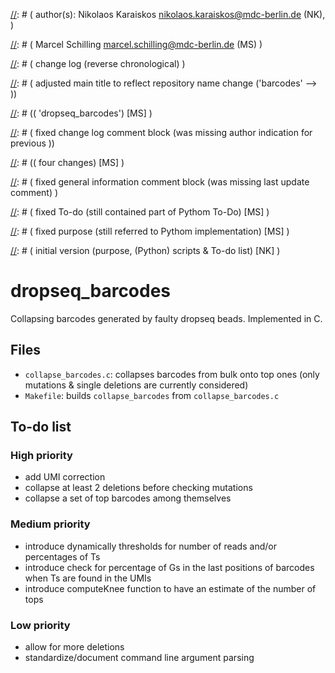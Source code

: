 
[//]: # (=====================)

[//]: # ( general information )

[//]: # (=====================)

[//]: # ( file:         README.md                                                                 )

[//]: # ( created:      2016-01-28                                                                )

[//]: # ( last update:  2016-01-28                                                                )

[//]: # ( author(s):    Nikolaos Karaiskos <nikolaos.karaiskos@mdc-berlin.de> (NK),               )

[//]: # (               Marcel Schilling <marcel.schilling@mdc-berlin.de> (MS)                    )

[//]: # ( purpose:      automate building of C program for barcode collapsing for drop-seq data   )


[//]: # (====================================)

[//]: # ( change log (reverse chronological) )

[//]: # (====================================)

[//]: # ( 2016-01-28: fixed Markdown 'comments' containing multi-line parentheses [MS]             )

[//]: # (             adjusted main title to reflect repository name change ('barcodes' -->       ))

[//]: # ((            'dropseq_barcodes') [MS]                                                     )

[//]: # (             fixed change log comment block (was missing author indication for previous  ))

[//]: # ((            four changes) [MS]                                                           )

[//]: # (             standardized To-do list style [MS]                                           )

[//]: # (             fixed general information comment block (was missing last update comment)    )

[//]: # (             [MS]                                                                         )

[//]: # (             fixed To-do (still contained part of Pythom To-Do) [MS]                      )

[//]: # (             fixed purpose (still referred to Pythom implementation) [MS]                 )

[//]: # (             replaced Python scripts by C program files / added Markdown 'comments' as    )

[//]: # (             per http://stackoverflow.com/a/32190021 [MS]                                 )

[//]: # (             initial version (purpose, (Python) scripts & To-do list) [NK]                )


[//]: # (==========)

[//]: # ( document )

[//]: # (==========)

# dropseq_barcodes
Collapsing barcodes generated by faulty dropseq beads.
Implemented in C.

## Files
* `collapse_barcodes.c`: collapses barcodes from bulk onto top ones (only mutations & single
deletions are currently considered)
* `Makefile`: builds `collapse_barcodes` from `collapse_barcodes.c`

## To-do list

### High priority
* add UMI correction
* collapse at least 2 deletions before checking mutations
* collapse a set of top barcodes among themselves

### Medium priority
* introduce dynamically thresholds for number of reads and/or percentages of Ts
* introduce check for percentage of Gs in the last positions of barcodes when Ts are found in the
UMIs
* introduce computeKnee function to have an estimate of the number of tops

### Low priority
* allow for more deletions
* standardize/document command line argument parsing
